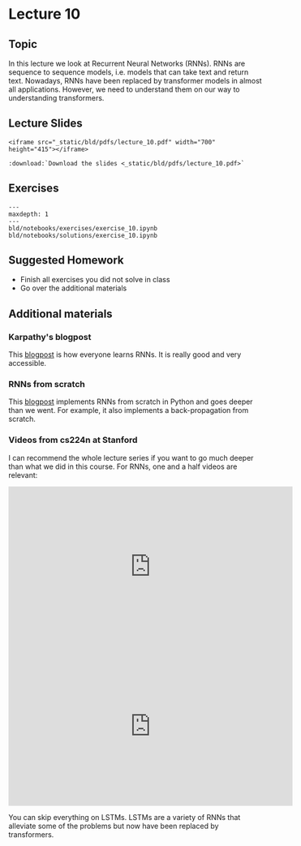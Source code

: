 # Lecture 10

## Topic

In this lecture we look at Recurrent Neural Networks (RNNs). RNNs are sequence to
sequence models, i.e. models that can take text and return text. Nowadays, RNNs have
been replaced by transformer models in almost all applications. However, we need to
understand them on our way to understanding transformers.

## Lecture Slides

```{raw} html
<iframe src="_static/bld/pdfs/lecture_10.pdf" width="700" height="415"></iframe>
```

```{eval-rst}
:download:`Download the slides <_static/bld/pdfs/lecture_10.pdf>`
```

## Exercises


```{toctree}
---
maxdepth: 1
---
bld/notebooks/exercises/exercise_10.ipynb
bld/notebooks/solutions/exercise_10.ipynb
```

## Suggested Homework

- Finish all exercises you did not solve in class
- Go over the additional materials


## Additional materials

### Karpathy's blogpost

This [blogpost](http://karpathy.github.io/2015/05/21/rnn-effectiveness/) is how everyone learns RNNs. It is really good and very accessible.


### RNNs from scratch

This [blogpost](https://victorzhou.com/blog/intro-to-rnns/) implements RNNs from scratch
in Python and goes deeper than we went. For example, it also implements a back-propagation
from scratch.


### Videos from cs224n at Stanford

I can recommend the whole lecture series if you want to go much deeper than what we
did in this course. For RNNs, one and a half videos are relevant:

<iframe width="560" height="315" src="https://www.youtube.com/embed/PLryWeHPcBs?start=3000" title="YouTube video player" frameborder="0" allow="accelerometer; autoplay; clipboard-write; encrypted-media; gyroscope; picture-in-picture; web-share" allowfullscreen></iframe>


<iframe width="560" height="315" src="https://www.youtube.com/embed/0LixFSa7yts?start=3000" title="YouTube video player" frameborder="0" allow="accelerometer; autoplay; clipboard-write; encrypted-media; gyroscope; picture-in-picture; web-share" allowfullscreen></iframe>

You can skip everything on LSTMs. LSTMs are a variety of RNNs that alleviate some of
the problems but now have been replaced by transformers.
